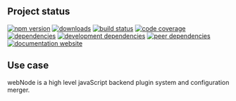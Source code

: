 <!-- #!/usr/bin/env markdown
-*- coding: utf-8 -*-
region header
Copyright Torben Sickert 16.12.2012

License
   This library written by Torben Sickert stand under a creative commons
   naming 3.0 unported license.
   see http://creativecommons.org/licenses/by/3.0/deed.de
endregion -->

Project status
--------------

[![npm version](https://badge.fury.io/js/web-node.svg)](https://www.npmjs.com/package/web-node)
[![downloads](https://img.shields.io/npm/dy/web-node.svg)](https://www.npmjs.com/package/web-node)
[![build status](https://travis-ci.org/thaibault/webNode.svg?branch=master)](https://travis-ci.org/thaibault/webNode)
[![code coverage](https://coveralls.io/repos/github/thaibault/webNode/badge.svg)](https://coveralls.io/github/thaibault/webNode)
[![dependencies](https://img.shields.io/david/thaibault/web-node.svg)](https://david-dm.org/thaibault/web-node)
[![development dependencies](https://img.shields.io/david/dev/thaibault/web-node.svg)](https://david-dm.org/thaibault/web-node?type=dev)
[![peer dependencies](https://img.shields.io/david/peer/thaibault/web-node.svg)](https://david-dm.org/thaibault/web-node?type=peer)
[![documentation website](https://img.shields.io/website-up-down-green-red/http/torben.website/webNode.svg?label=documentation-website)](http://torben.website/webNode)

Use case
--------

webNode is a high level javaScript backend plugin system and configuration
merger.

<!-- region vim modline
vim: set tabstop=4 shiftwidth=4 expandtab:
vim: foldmethod=marker foldmarker=region,endregion:
endregion -->
